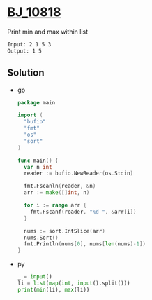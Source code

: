 # [BJ_10818](https://acmicpc.net/problem/10818)

Print min and max within list

```txt
Input: 2 1 5 3
Output: 1 5
```

## Solution

* go

  ```go
  package main

  import (
    "bufio"
    "fmt"
    "os"
    "sort"
  )

  func main() {
    var n int
    reader := bufio.NewReader(os.Stdin)

    fmt.Fscanln(reader, &n)
    arr := make([]int, n)

    for i := range arr {
      fmt.Fscanf(reader, "%d ", &arr[i])
    }

    nums := sort.IntSlice(arr)
    nums.Sort()
    fmt.Println(nums[0], nums[len(nums)-1])
  }
  ```

* py

  ```py
  _ = input()
  li = list(map(int, input().split()))
  print(min(li), max(li))
  ```
